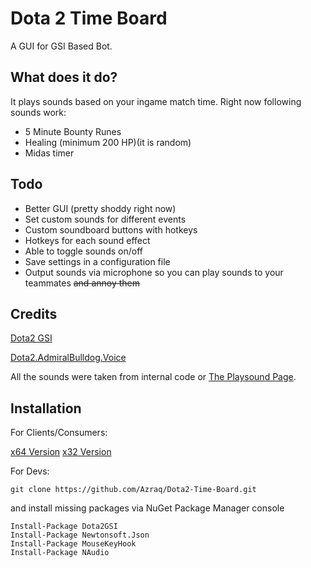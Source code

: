 # Dota 2 Time Board
A GUI for GSI Based Bot.

## What does it do?

It plays sounds based on your ingame match time. 
Right now following sounds work:
- 5 Minute Bounty Runes
- Healing (minimum 200 HP)(it is random)
- Midas timer


## Todo

- Better GUI (pretty shoddy right now)
- Set custom sounds for different events
- Custom soundboard buttons with hotkeys
- Hotkeys for each sound effect
- Able to toggle sounds on/off
- Save settings in a configuration file
- Output sounds via microphone so you can play sounds to your teammates ~~and annoy them~~

## Credits

[Dota2 GSI](https://github.com/antonpup/Dota2GSI)

[Dota2.AdmiralBulldog.Voice](https://github.com/webmilio/Dota2.AdmiralBulldog.Voice)

All the sounds were taken from internal code or [The Playsound Page](http://chatbot.admiralbulldog.live/playsounds).


## Installation
For Clients/Consumers:

[x64 Version](https://github.com/Azraq/Dota2-Time-Board/releases/download/Alpha/x64.zip)
[x32 Version](https://github.com/Azraq/Dota2-Time-Board/releases/download/Alpha/x86.zip)


For Devs:
```
git clone https://github.com/Azraq/Dota2-Time-Board.git
```
and install missing packages via NuGet Package Manager console
```
Install-Package Dota2GSI
Install-Package Newtonsoft.Json
Install-Package MouseKeyHook
Install-Package NAudio
```

